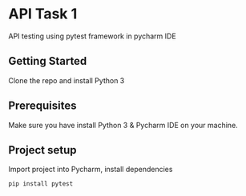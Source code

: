 # API Task 1
API testing using pytest framework in pycharm IDE

## Getting Started
Clone the repo and install Python 3

## Prerequisites
Make sure you have install Python 3 & Pycharm IDE on your machine.

## Project setup
Import project into Pycharm, install dependencies 

```python
pip install pytest
```

